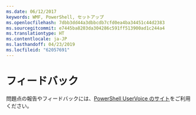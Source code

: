 ```yaml
---
ms.date: 06/12/2017
keywords: WMF, PowerShell, セットアップ
ms.openlocfilehash: 7dbb3dd44a3dbbcdb7cfd0ea4ba34451c44d2383
ms.sourcegitcommit: e7445ba8203da304286c591ff513900ad1c244a4
ms.translationtype: HT
ms.contentlocale: ja-JP
ms.lasthandoff: 04/23/2019
ms.locfileid: "62057691"
---
```

# <a name="feedback"></a>フィードバック
問題点の報告やフィードバックには、[PowerShell UserVoice のサイト](http://windowsserver.uservoice.com/forums/301869-powershell)をご利用ください。
